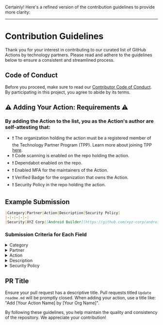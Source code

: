 Certainly! Here's a refined version of the contribution guidelines to provide more clarity:

---

# Contribution Guidelines

Thank you for your interest in contributing to our curated list of GitHub Actions by technology partners. Please read and adhere to the guidelines below to ensure a consistent and streamlined process.

## Code of Conduct
Before you proceed, make sure to read our [Contributor Code of Conduct](code-of-conduct.md). By participating in this project, you agree to abide by its terms.


## :warning: Adding Your Action: Requirements :warning:
### By adding the Action to the list, you as the Action's author are **self-attesting** that:

- :exclamation: The organization holding the action must be a registered member of the Technology Partner Program (TPP). Learn more about joining TPP [here](http://partner.github.com).
- :exclamation: Code scanning is enabled on the repo holding the action.
- :exclamation: Dependabot enabled on the repo.
- :exclamation: Enabled MFA for the maintainers of the Action.
- :exclamation: Verified Badge for the organization that owns the Action.
- :exclamation: Security Policy in the repo holding the action.


## Example Submission
```markdown
|Category|Partner|Action|Description|Security Policy|
|-|-|-|-|-|
|Security|XYZ Corp|[Android Builder](https://github.com/xyz-corp/android-builder)|A powerful Android build automation tool|[Security Policy](https://github.com/xyz-corp/android-builder/blob/main/SECURITY.md)|
```

### Submission Criteria for Each Field

<details>
  <summary>Category</summary>
  Your action must fit into one of the provided categories. Choose the most relevant one:
  <br/>

| Categories             |
|------------------------|
| API management         |
| Chat                   |
| Code quality           |
| Code review            |
| Continuous integration |
| Dependency management  |
| Deployment             |
| IDEs                   |
| Learning               |
| Localization           |
| Mobile                 |
| Monitoring             |
| Project management     |
| Publishing             |
| Recently added         |
| Security               |
| Support                |
| Testing                |
| Utilities              |

</details>

<details>
  <summary>Partner</summary>
  Company name that is registered with [TPP](http://partner.github.com).
</details>

<details>
  <summary>Action</summary>
  Provide a direct hyperlink to your GitHub action. Example: [Setup Node](https://github.com/actions/setup-node)
</details>

<details>
  <summary>Description</summary>
  Describe your action succinctly. The description should be a maximum of 100 characters.
</details>

<details>
  <summary>Security Policy</summary>
  Ensure your action has an associated security policy. Include a direct link to this policy in your submission. If unsure, refer to the documentation on how to [add a security policy to your repository](https://docs.github.com/en/code-security/getting-started/adding-a-security-policy-to-your-repository).
</details>


## PR Title
Ensure your pull request has a descriptive title. Pull requests titled `Update readme.md` will be promptly closed. When adding your action, use a title like: "Add [Your Action Name] by [Your Org Name]".

By following these guidelines, you help maintain the quality and consistency of the repository. We appreciate your contribution!
